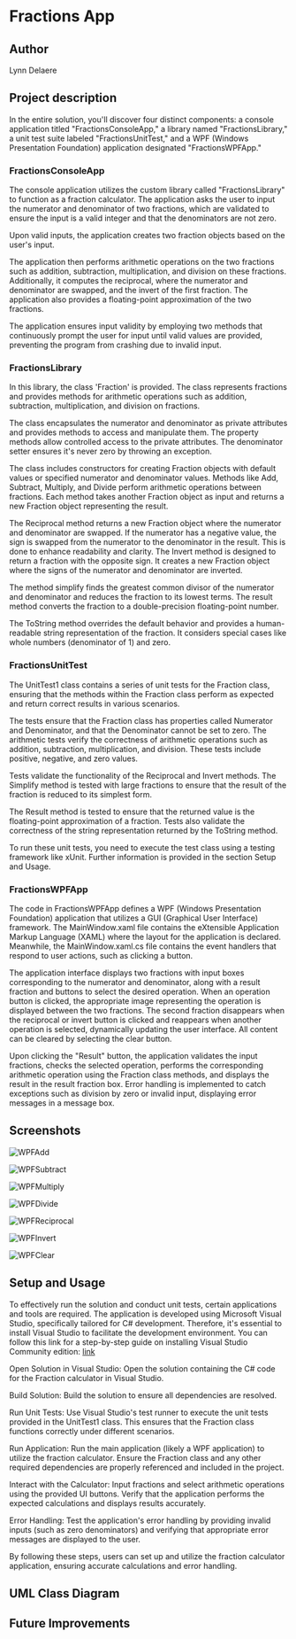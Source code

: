 # Fractions App

## Author

Lynn Delaere

## Project description

In the entire solution, you'll discover four distinct components: a console application titled "FractionsConsoleApp," a library named "FractionsLibrary," a unit test suite labeled "FractionsUnitTest," and a WPF (Windows Presentation Foundation) application designated "FractionsWPFApp."

### FractionsConsoleApp

The console application utilizes the custom library called "FractionsLibrary" to function as a fraction calculator. The application asks the user to input the numerator and denominator of two fractions, which are validated to ensure the input is a valid integer and that the denominators are not zero.

Upon valid inputs, the application creates two fraction objects based on the user's input.

The application then performs arithmetic operations on the two fractions such as addition, subtraction, multiplication, and division on these fractions. Additionally, it computes the reciprocal, where the numerator and denominator are swapped, and the invert of the first fraction. The application also provides a floating-point approximation of the two fractions.

The application ensures input validity by employing two methods that continuously prompt the user for input until valid values are provided, preventing the program from crashing due to invalid input.

### FractionsLibrary

In this library, the class 'Fraction' is provided. The class represents fractions and provides methods for arithmetic operations such as addition, subtraction, multiplication, and division on fractions.

The class encapsulates the numerator and denominator as private attributes and provides methods to access and manipulate them. The property methods allow controlled access to the private attributes. The denominator setter ensures it's never zero by throwing an exception.

The class includes constructors for creating Fraction objects with default values or specified numerator and denominator values. Methods like Add, Subtract, Multiply, and Divide perform arithmetic operations between fractions. Each method takes another Fraction object as input and returns a new Fraction object representing the result.

The Reciprocal method returns a new Fraction object where the numerator and denominator are swapped. If the numerator has a negative value, the sign is swapped from the numerator to the denominator in the result. This is done to enhance readability and clarity. The Invert method is designed to return a fraction with the opposite sign. It creates a new Fraction object where the signs of the numerator and denominator are inverted.

The method simplify finds the greatest common divisor of the numerator and denominator and reduces the fraction to its lowest terms. The result method converts the fraction to a double-precision floating-point number.

The ToString method overrides the default behavior and provides a human-readable string representation of the fraction. It considers special cases like whole numbers (denominator of 1) and zero.

### FractionsUnitTest

The UnitTest1 class contains a series of unit tests for the Fraction class, ensuring that the methods within the Fraction class perform as expected and return correct results in various scenarios.

The tests ensure that the Fraction class has properties called Numerator and Denominator, and that the Denominator cannot be set to zero. The arithmetic tests verify the correctness of arithmetic operations such as addition, subtraction, multiplication, and division. These tests include positive, negative, and zero values.

Tests validate the functionality of the Reciprocal and Invert methods. The Simplify method is tested with large fractions to ensure that the result of the fraction is reduced to its simplest form.

The Result method is tested to ensure that the returned value is the floating-point approximation of a fraction. Tests also validate the correctness of the string representation returned by the ToString method.

To run these unit tests, you need to execute the test class using a testing framework like xUnit. Further information is provided in the section Setup and Usage.

### FractionsWPFApp

The code in FractionsWPFApp defines a WPF (Windows Presentation Foundation) application that utilizes a GUI (Graphical User Interface) framework. The MainWindow.xaml file contains the eXtensible Application Markup Language (XAML) where the layout for the application is declared. Meanwhile, the MainWindow.xaml.cs file contains the event handlers that respond to user actions, such as clicking a button.

The application interface displays two fractions with input boxes corresponding to the numerator and denominator, along with a result fraction and buttons to select the desired operation. When an operation button is clicked, the appropriate image representing the operation is displayed between the two fractions. The second fraction disappears when the reciprocal or invert button is clicked and reappears when another operation is selected, dynamically updating the user interface. All content can be cleared by selecting the clear button.

Upon clicking the "Result" button, the application validates the input fractions, checks the selected operation, performs the corresponding arithmetic operation using the Fraction class methods, and displays the result in the result fraction box. Error handling is implemented to catch exceptions such as division by zero or invalid input, displaying error messages in a message box.

## Screenshots

![WPFAdd](images/WPFAdd.png "Add Fractions")

![WPFSubtract](images/WPFSubtract.png "Subtract Fractions")

![WPFMultiply](images/WPFMultiply.png "Multiply Fractions")

![WPFDivide](images/WPFDivide.png "Divide Fractions")

![WPFReciprocal](images/WPFReciprocal.png "Reciprocal Fraction 1")

![WPFInvert](images/WPFInvert.png "Invert Fraction 1")

![WPFClear](images/WPFClear.png "Clear content")

## Setup and Usage

To effectively run the solution and conduct unit tests, certain applications and tools are required. The application is developed using Microsoft Visual Studio, specifically tailored for C# development. Therefore, it's essential to install Visual Studio to facilitate the development environment. You can follow this link for a step-by-step guide on installing Visual Studio Community edition: [link](https://from-bace-to-ace.netlify.app/00-visual-studio-community/)

Open Solution in Visual Studio: Open the solution containing the C# code for the Fraction calculator in Visual Studio.

Build Solution: Build the solution to ensure all dependencies are resolved.

Run Unit Tests: Use Visual Studio's test runner to execute the unit tests provided in the UnitTest1 class. This ensures that the Fraction class functions correctly under different scenarios.

Run Application: Run the main application (likely a WPF application) to utilize the fraction calculator. Ensure the Fraction class and any other required dependencies are properly referenced and included in the project.

Interact with the Calculator: Input fractions and select arithmetic operations using the provided UI buttons. Verify that the application performs the expected calculations and displays results accurately.

Error Handling: Test the application's error handling by providing invalid inputs (such as zero denominators) and verifying that appropriate error messages are displayed to the user.

By following these steps, users can set up and utilize the fraction calculator application, ensuring accurate calculations and error handling.

## UML Class Diagram

## Future Improvements
